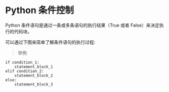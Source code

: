 # Python 条件控制

Python 条件语句是通过一条或多条语句的执行结果（True 或者 False）来决定执行的代码块。

可以通过下图来简单了解条件语句的执行过程:

> 举例

```
if condition_1:
    statement_block_1
elif condition_2:
    statement_block_2
else:
    statement_block_3
```